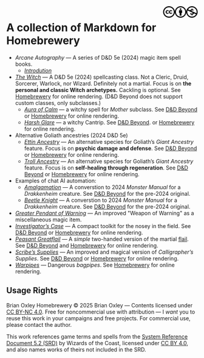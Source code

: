 <a href="./LICENSE.md" aria-label="Creative Commons BY-NC 4.0 License" title="CC BY-NC 4.0">
  <img src="./images/nc.svg" alt="" align="right" width="6%" />
  <img src="./images/by.svg" alt="" align="right" width="6%" />
  <img src="./images/cc.svg" alt="" align="right" width="6%" />
</a>

# A collection of Markdown for Homebrewery

- _Arcane Autography_ &mdash; A series of D&amp;D 5e (2024) magic item spell
  books.
   - [_Introdution_](./arcane-autography-introduction.md)
- [_The Witch_](./witch.md) &mdash; A D&amp;D 5e (2024) spellcasting class.
  Not a Cleric, Druid, Sorcerer, Warlock, nor Wizard. Definitely not a
  martial.
  Focus is on **the personal and classic Witch archetypes.**
  Cackling is optional.
  See [Homebrewery](https://homebrewery.naturalcrit.com/share/TZbQ_KbOAiTR)
  for online rendering.
  (D&amp;D Beyond does not support custom classes, only subclasses.)
   - [_Aura of Calm_](./aura-of-calm.md) &mdash; a witchy spell for _Mother_
     subclass.
     See [D&amp;D
     Beyond](https://www.dndbeyond.com/spells/3008065-aura-of-calm)
     or [Homebrewery](https://homebrewery.naturalcrit.com/share/lzo4cjj-N2cN)
     for online rendering.
   - [_Harsh Glare_](./harsh-glare.md) &mdash; a witchy Cantrip.
     See [D&amp;D
     Beyond](https://www.dndbeyond.com/spells/3008061-harsh-glare).
     or [Homebrewery](https://homebrewery.naturalcrit.com/share/rnUBg4nI2cEg)
     for online rendering.
- Alternative Goliath ancestries (2024 D&amp;D 5e)
   - [_Ettin Ancestry_](./ettin-ancestry.md) &mdash; An alternative species
     for Goliath&rsquo;s _Giant Ancestry_ feature.
     Focus is on **psychic damage and defense**.
     See [D&amp;D
     Beyond](https://www.dndbeyond.com/feats/2092753-ettin-ancestry) or
     [Homebrewery](https://homebrewery.naturalcrit.com/share/lOKHndrjdH8T) for
     online rendering.
   - [_Troll Ancestry_](./troll-ancestry.md) &mdash; An alternative species
     for Goliath&rsquo;s _Giant Ancestry_ feature.
     Focus is on **self-healing through regeneration**.
     See [D&amp;D
     Beyond](https://www.dndbeyond.com/feats/2092667-troll-ancestry) or
     [Homebrewery](https://homebrewery.naturalcrit.com/share/EVewjLg8mQWV) for
     online rendering.
- Examples of chat AI automation:
  - [_Amalgamation_](./amalgamation-2024.md) &mdash; A converstion to 2024
    _Monster Manual_ for a _Drakkenheim_ creature.
    See [D&amp;D
    Beyond](https://www.dndbeyond.com/sources/dnd/modr/horrors-of-drakkenheim#Amalgamation)
    for the pre-2024 original.
  - [_Beetle Knight_](./beetle-knight-2024.md) &mdash; A converstion to 2024
    _Monster Manual_ for a _Drakkenheim_ creature.
    See [D&amp;D
    Beyond](https://www.dndbeyond.com/sources/dnd/modr/horrors-of-drakkenheim#BeetleKnight)
    for the pre-2024 original.
- [_Greater Pendant of Warning_](./greater-pendant-of-warning.md) &mdash; An
  improved "Weapon of Warning" as a miscellaneous magic item.
- [_Investigator&rsquo;s Case_](./investigators-case.md) &mdash; A compact
  toolkit for the nosey in the field.
  See [D&amp;D
Beyond](https://www.dndbeyond.com/magic-items/10629318-investigators-case) or
  [Homebrewery](https://homebrewery.naturalcrit.com/share/tnytpgwJZEfV)
  for online rendering.
- [_Peasant Greatflail_](./peasant-greatflail.md) &mdash; A _simple_
  two-handed version of the martial
  [flail](https://en.wikipedia.org/wiki/Flail).
  See [D&amp;D
  Beyond](https://www.dndbeyond.com/magic-items/10557376-peasant-greatflail)
  and [Homebrewery](https://homebrewery.naturalcrit.com/share/HmP6sGXemkeF) for
  online rendering.
- [_Scribe&rsquo;s Supplies_](./scribes-supplies.md) &mdash; An improved
  and magical version of _Calligrapher&rsquo;s Supplies_.
  See [D&amp;D
  Beyond](https://www.dndbeyond.com/magic-items/10515219-scribes-supplies) or
  [Homebrewery](https://homebrewery.naturalcrit.com/share/js0JPW4UlOyw) for
  online rendering.
- [_Warpipes_](./warpipes.md) &mdash; Dangerous _bagpipes_.
  See [Homebrewery](https://homebrewery.naturalcrit.com/share/3h1RupfckdPY)
  for online rendering.

## Usage Rights

Brian Oxley Homebrewery &copy; 2025 Brian Oxley &mdash; Contents licensed under [CC BY-NC 4.0](https://creativecommons.org/licenses/by-nc/4.0/). Free for noncommercial use with attribution &mdash; I _want_ you to reuse this work in your campaigns and free projects. For commercial use, please contact the author.

This work references game terms and spells from the [System Reference Document 5.2 (SRD)](https://dnd.wizards.com/resources/systems-reference-document) by Wizards of the Coast, licensed under [CC BY 4.0](https://creativecommons.org/licenses/by/4.0/), and also names works of theirs not included in the SRD.
